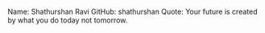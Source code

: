 Name: Shathurshan Ravi
GitHub: shathurshan
Quote: Your future is created by what you do today not tomorrow.